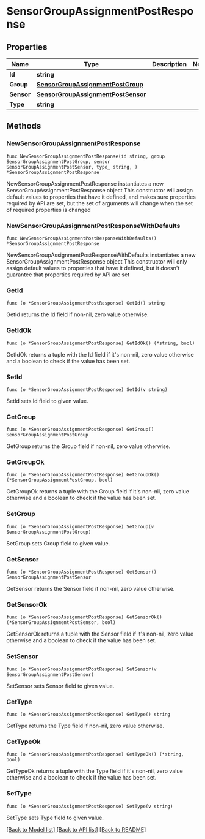 # SensorGroupAssignmentPostResponse

## Properties

Name | Type | Description | Notes
------------ | ------------- | ------------- | -------------
**Id** | **string** |  | 
**Group** | [**SensorGroupAssignmentPostGroup**](SensorGroupAssignmentPostGroup.md) |  | 
**Sensor** | [**SensorGroupAssignmentPostSensor**](SensorGroupAssignmentPostSensor.md) |  | 
**Type** | **string** |  | 

## Methods

### NewSensorGroupAssignmentPostResponse

`func NewSensorGroupAssignmentPostResponse(id string, group SensorGroupAssignmentPostGroup, sensor SensorGroupAssignmentPostSensor, type_ string, ) *SensorGroupAssignmentPostResponse`

NewSensorGroupAssignmentPostResponse instantiates a new SensorGroupAssignmentPostResponse object
This constructor will assign default values to properties that have it defined,
and makes sure properties required by API are set, but the set of arguments
will change when the set of required properties is changed

### NewSensorGroupAssignmentPostResponseWithDefaults

`func NewSensorGroupAssignmentPostResponseWithDefaults() *SensorGroupAssignmentPostResponse`

NewSensorGroupAssignmentPostResponseWithDefaults instantiates a new SensorGroupAssignmentPostResponse object
This constructor will only assign default values to properties that have it defined,
but it doesn't guarantee that properties required by API are set

### GetId

`func (o *SensorGroupAssignmentPostResponse) GetId() string`

GetId returns the Id field if non-nil, zero value otherwise.

### GetIdOk

`func (o *SensorGroupAssignmentPostResponse) GetIdOk() (*string, bool)`

GetIdOk returns a tuple with the Id field if it's non-nil, zero value otherwise
and a boolean to check if the value has been set.

### SetId

`func (o *SensorGroupAssignmentPostResponse) SetId(v string)`

SetId sets Id field to given value.


### GetGroup

`func (o *SensorGroupAssignmentPostResponse) GetGroup() SensorGroupAssignmentPostGroup`

GetGroup returns the Group field if non-nil, zero value otherwise.

### GetGroupOk

`func (o *SensorGroupAssignmentPostResponse) GetGroupOk() (*SensorGroupAssignmentPostGroup, bool)`

GetGroupOk returns a tuple with the Group field if it's non-nil, zero value otherwise
and a boolean to check if the value has been set.

### SetGroup

`func (o *SensorGroupAssignmentPostResponse) SetGroup(v SensorGroupAssignmentPostGroup)`

SetGroup sets Group field to given value.


### GetSensor

`func (o *SensorGroupAssignmentPostResponse) GetSensor() SensorGroupAssignmentPostSensor`

GetSensor returns the Sensor field if non-nil, zero value otherwise.

### GetSensorOk

`func (o *SensorGroupAssignmentPostResponse) GetSensorOk() (*SensorGroupAssignmentPostSensor, bool)`

GetSensorOk returns a tuple with the Sensor field if it's non-nil, zero value otherwise
and a boolean to check if the value has been set.

### SetSensor

`func (o *SensorGroupAssignmentPostResponse) SetSensor(v SensorGroupAssignmentPostSensor)`

SetSensor sets Sensor field to given value.


### GetType

`func (o *SensorGroupAssignmentPostResponse) GetType() string`

GetType returns the Type field if non-nil, zero value otherwise.

### GetTypeOk

`func (o *SensorGroupAssignmentPostResponse) GetTypeOk() (*string, bool)`

GetTypeOk returns a tuple with the Type field if it's non-nil, zero value otherwise
and a boolean to check if the value has been set.

### SetType

`func (o *SensorGroupAssignmentPostResponse) SetType(v string)`

SetType sets Type field to given value.



[[Back to Model list]](../README.md#documentation-for-models) [[Back to API list]](../README.md#documentation-for-api-endpoints) [[Back to README]](../README.md)


